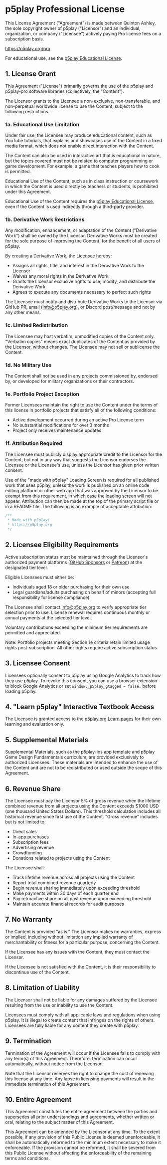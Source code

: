 # p5play Professional License

This License Agreement ("Agreement") is made between Quinton Ashley, the sole copyright owner of p5play ("Licensor") and an individual, organization, or company ("Licensee") actively paying Pro license fees on a subscription basis.

https://p5play.org/pro

For educational use, see the [p5play Educational License](https://p5play.org/teach).

## 1. License Grant

This Agreement ("License") primarily governs the use of the p5play and p5play-pro software libraries (collectively, the "Content").

The Licensor grants to the Licensee a non-exclusive, non-transferable, and non-perpetual worldwide license to use the Content, subject to the following restrictions.

### 1a. Educational Use Limitation

Under fair use, the Licensee may produce educational content, such as YouTube tutorials, that explains and showcases use of the Content in a fixed media format, which does not enable direct interaction with the Content.

The Content can also be used in interactive art that is educational in nature, but the topics covered must not be related to computer programming or game development. For example, a game that teaches players how to cook is permitted.

Educational Use of the Content, such as in class instruction or coursework in which the Content is used directly by teachers or students, is prohibited under this Agreement.

Educational Use of the Content requires the [p5play Educational License](https://p5play.org/teach), even if the Content is used indirectly through a third-party provider.

### 1b. Derivative Work Restrictions

Any modification, enhancement, or adaptation of the Content ("Derivative Work") shall be owned by the Licensor. Derivative Works must be created for the sole purpose of improving the Content, for the benefit of all users of p5play.

By creating a Derivative Work, the Licensee hereby:

- Assigns all rights, title, and interest in the Derivative Work to the Licensor
- Waives any moral rights in the Derivative Work
- Grants the Licensor exclusive rights to use, modify, and distribute the Derivative Work
- Agrees to execute any documents necessary to perfect such rights

The Licensee must notify and distribute Derivative Works to the Licensor via GitHub PR, email (info@p5play.org), or Discord post/message and not by any other means.

### 1c. Limited Redistribution

The Licensee may host verbatim, unmodified copies of the Content only. "Verbatim copies" means exact duplicates of the Content as provided by the Licensor, without changes. The Licensee may not sell or sublicense the Content.

### 1d. No Military Use

The Content shall not be used in any projects commissioned by, endorsed by, or developed for military organizations or their contractors.

### 1e. Portfolio Project Exception

Former Licensees maintain the right to use the Content under the terms of this license in portfolio projects that satisfy all of the following conditions:

- Active development occurred during an active Pro License term
- No substantial modifications for over 3 months
- Project only receives maintenance updates

### 1f. Attribution Required

The Licensee must publicly display appropriate credit to the Licensor for the Content, but not in any way that suggests the Licensor endorses the Licensee or the Licensee's use, unless the Licensor has given prior written consent.

Use of the "made with p5play" Loading Screen is required for all published work that uses p5play, unless the work is published on an online code editing platform or other web app that was approved by the Licensor to be exempt from this requirement, in which case the loading screen will not appear. Attribution can then be made at the top of the primary script file or in a README file. The following is an example of acceptable attribution:

```js
/**
 * Made with p5play!
 * https://p5play.org
 */
```

## 2. Licensee Eligibility Requirements

Active subscription status must be maintained through the Licensor's authorized payment platforms ([GitHub Sponsors](https://github.com/sponsors/quinton-ashley) or [Patreon](https://www.patreon.com/p5play)) at the designated tier level.

Eligible Licensees must either be:

- Individuals aged 18 or older purchasing for their own use
- Legal guardians/adults purchasing on behalf of minors (accepting full responsibility for license compliance)

The Licensee shall contact info@p5play.org to verify appropriate tier selection prior to use. License renewal requires continuous monthly or annual payments at the selected tier level.

Voluntary contributions exceeding the minimum tier requirements are permitted and appreciated.

Note: Portfolio projects meeting Section 1e criteria retain limited usage rights post-subscription. All other rights require active subscription status.

## 3. Licensee Consent

Licensees optionally consent to p5play using Google Analytics to track how they use p5play. To revoke this consent, you can use a browser extension to block Google Analytics or set `window._p5play_gtagged = false;` before loading p5play.

## 4. "Learn p5play" Interactive Textbook Access

The Licensee is granted access to the [p5play.org Learn pages](https://p5play.org/learn) for their own learning and evaluation only.

## 5. Supplemental Materials

Supplemental Materials, such as the p5play-ios app template and p5play Game Design Fundamentals curriculum, are provided exclusively to authorized Licensees. These materials are intended to enhance the use of the Content and are not to be redistributed or used outside the scope of this Agreement.

## 6. Revenue Share

The Licensee must pay the Licensor 5% of gross revenue when the lifetime combined revenue from all projects using the Content exceeds $1000 USD (one thousand United States Dollars). This threshold calculation includes all historical revenue since first use of the Content. "Gross revenue" includes but is not limited to:

- Direct sales
- In-app purchases
- Subscription fees
- Advertising revenue
- Crowdfunding
- Donations related to projects using the Content

The Licensee shall:

- Track lifetime revenue across all projects using the Content
- Report total combined revenue quarterly
- Begin revenue sharing immediately upon exceeding threshold
- Make payments within 30 days of each quarter end
- Pay retroactive share on all past revenue upon exceeding threshold
- Maintain accurate financial records for audit purposes

## 7. No Warranty

The Content is provided "as is." The Licensor makes no warranties, express or implied, including without limitation any implied warranty of merchantability or fitness for a particular purpose, concerning the Content.

If the Licensee has any issues with the Content, they must contact the Licensor.

If the Licensee is not satisfied with the Content, it is their responsibility to discontinue use of the Content.

## 8. Limitation of Liability

The Licensor shall not be liable for any damages suffered by the Licensee resulting from the use or inability to use the Content.

Licensees must comply with all applicable laws and regulations when using p5play. It is illegal to create content that infringes on the rights of others. Licensees are fully liable for any content they create with p5play.

## 9. Termination

Termination of the Agreement will occur if the Licensee fails to comply with any term(s) of this Agreement. Therefore, termination can occur automatically, without notice from the Licensor.

Note that the Licensor reserves the right to change the cost of renewing this license at any time. Any lapse in licensing payments will result in the immediate termination of this Agreement.

## 10. Entire Agreement

This Agreement constitutes the entire agreement between the parties and supersedes all prior understandings and agreements, whether written or oral, relating to the subject matter of this Agreement.

This Agreement can be amended by the Licensor at any time. To the extent possible, if any provision of this Public License is deemed unenforceable, it shall be automatically reformed to the minimum extent necessary to make it enforceable. If the provision cannot be reformed, it shall be severed from this Public License without affecting the enforceability of the remaining terms and conditions.
